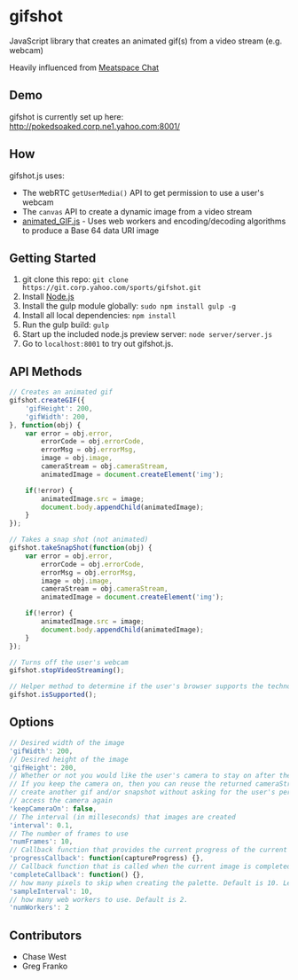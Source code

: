 gifshot
=======

JavaScript library that creates an animated gif(s) from a video stream (e.g. webcam)

Heavily influenced from [Meatspace Chat](https://chat.meatspac.es/)

## Demo

gifshot is currently set up here: http://pokedsoaked.corp.ne1.yahoo.com:8001/

## How

gifshot.js uses: 

- The webRTC `getUserMedia()` API to get permission to use a user's webcam
- The `canvas` API to create a dynamic image from a video stream
- [animated_GIF.js](https://github.com/sole/Animated_GIF) - Uses web workers and encoding/decoding algorithms to produce a Base 64 data URI image

## Getting Started

1.  git clone this repo: `git clone https://git.corp.yahoo.com/sports/gifshot.git`
2.  Install [Node.js](http://nodejs.org/)
3.  Install the gulp module globally: `sudo npm install gulp -g`
4.  Install all local dependencies: `npm install`
5.  Run the gulp build: `gulp`
6.  Start up the included node.js preview server: `node server/server.js`
7.  Go to `localhost:8001` to try out gifshot.js.

## API Methods

```javascript
// Creates an animated gif
gifshot.createGIF({
	'gifHeight': 200,
	'gifWidth': 200,
}, function(obj) {
	var error = obj.error,
		errorCode = obj.errorCode,
		errorMsg = obj.errorMsg,
		image = obj.image,
		cameraStream = obj.cameraStream,
		animatedImage = document.createElement('img');

	if(!error) {
		animatedImage.src = image;
		document.body.appendChild(animatedImage);
	}
});

// Takes a snap shot (not animated)
gifshot.takeSnapShot(function(obj) {
	var error = obj.error,
		errorCode = obj.errorCode,
		errorMsg = obj.errorMsg,
		image = obj.image,
		cameraStream = obj.cameraStream,
		animatedImage = document.createElement('img');

	if(!error) {
		animatedImage.src = image;
		document.body.appendChild(animatedImage);
	}
});

// Turns off the user's webcam
gifshot.stopVideoStreaming();

// Helper method to determine if the user's browser supports the technology to create animated gifs in JavaScript
gifshot.isSupported();
```


## Options

```javascript
// Desired width of the image
'gifWidth': 200,
// Desired height of the image
'gifHeight': 200,
// Whether or not you would like the user's camera to stay on after the gif is created
// If you keep the camera on, then you can reuse the returned cameraStream object to
// create another gif and/or snapshot without asking for the user's permission to
// access the camera again
'keepCameraOn': false,
// The interval (in milleseconds) that images are created
'interval': 0.1,
// The number of frames to use
'numFrames': 10,
// Callback function that provides the current progress of the current image
'progressCallback': function(captureProgress) {},
// Callback function that is called when the current image is completed
'completeCallback': function() {},
// how many pixels to skip when creating the palette. Default is 10. Less is better, but slower.
'sampleInterval': 10,
// how many web workers to use. Default is 2.
'numWorkers': 2
```

## Contributors

- Chase West
- Greg Franko
